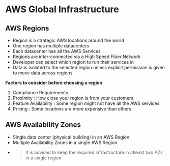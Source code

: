 # AWS Global Infrastructure

## AWS Regions

- Region is a strategic AWS locations around the world
- One region has multiple datacenters
- Each datacenter has all the AWS Services
- Regions are inter-connected via a High Speed Fiber Network
- Developer can select which region to run their services in
- Data is isolated to the selected region unless explicit permission is given to move data across regions

**Factors to consider before choosing a region**

1. Compliance Requirements
2. Proximity : How close your region is from your customers
3. Feature Availability : Some region might not have all the AWS services
4. Pricing : Some locations are more expensive than others

## AWS Availability Zones

- Single data center (physical building) in an AWS Region
- Multiple Availability Zones in a single AWS Region
- > It is advised to keep the required infrastructure in atleast two AZs in a single region 
